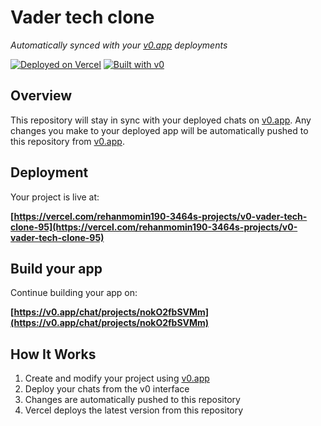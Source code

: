 # Vader tech clone

*Automatically synced with your [v0.app](https://v0.app) deployments*

[![Deployed on Vercel](https://img.shields.io/badge/Deployed%20on-Vercel-black?style=for-the-badge&logo=vercel)](https://vercel.com/rehanmomin190-3464s-projects/v0-vader-tech-clone-95)
[![Built with v0](https://img.shields.io/badge/Built%20with-v0.app-black?style=for-the-badge)](https://v0.app/chat/projects/nokO2fbSVMm)

## Overview

This repository will stay in sync with your deployed chats on [v0.app](https://v0.app).
Any changes you make to your deployed app will be automatically pushed to this repository from [v0.app](https://v0.app).

## Deployment

Your project is live at:

**[https://vercel.com/rehanmomin190-3464s-projects/v0-vader-tech-clone-95](https://vercel.com/rehanmomin190-3464s-projects/v0-vader-tech-clone-95)**

## Build your app

Continue building your app on:

**[https://v0.app/chat/projects/nokO2fbSVMm](https://v0.app/chat/projects/nokO2fbSVMm)**

## How It Works

1. Create and modify your project using [v0.app](https://v0.app)
2. Deploy your chats from the v0 interface
3. Changes are automatically pushed to this repository
4. Vercel deploys the latest version from this repository